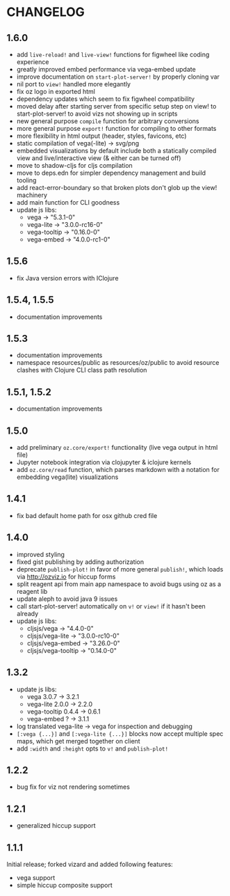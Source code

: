 
# CHANGELOG


## 1.6.0

* add `live-reload!` and `live-view!` functions for figwheel like coding experience
* greatly improved embed performance via vega-embed update
* improve documentation on `start-plot-server!` by properly cloning var
* nil port to `view!` handled more elegantly
* fix oz logo in exported html
* dependency updates which seem to fix figwheel compatibility
* moved delay after starting server from specific setup step on view! to start-plot-server! to avoid vizs not showing up in scripts
* new general purpose `compile` function for arbitrary conversions
* more general purpose `export!` function for compiling to other formats
* more flexibility in html output (header, styles, favicons, etc)
* static compilation of vega(-lite) -> svg/png
* embedded visualizations by default include both a statically compiled view and live/interactive view (& either can be turned off)
* move to shadow-cljs for cljs compilation
* move to deps.edn for simpler dependency management and build tooling
* add react-error-boundary so that broken plots don't glob up the view! machinery
* add main function for CLI goodness
* update js libs:
  * vega -> "5.3.1-0"
  * vega-lite -> "3.0.0-rc16-0"
  * vega-tooltip -> "0.16.0-0"
  * vega-embed -> "4.0.0-rc1-0"


## 1.5.6

* fix Java version errors with IClojure


## 1.5.4, 1.5.5

* documentation improvements


## 1.5.3

* documentation improvements
* namespace resources/public as resources/oz/public to avoid resource clashes with Clojure CLI class path resolution


## 1.5.1, 1.5.2

* documentation improvements


## 1.5.0

* add preliminary `oz.core/export!` functionality (live vega output in html file)
* Jupyter notebook integration via clojupyter & iclojure kernels
* add `oz.core/read` function, which parses markdown with a notation for embedding vega(lite) visualizations


## 1.4.1

* fix bad default home path for osx github cred file


## 1.4.0

* improved styling
* fixed gist publishing by adding authorization
* deprecate `publish-plot!` in favor of more general `publish!`, which loads via http://ozviz.io for hiccup forms
* split reagent api from main app namespace to avoid bugs using oz as a reagent lib
* update aleph to avoid java 9 issues
* call start-plot-server! automatically on `v!` or `view!` if it hasn't been already
* update js libs:
  * cljsjs/vega -> "4.4.0-0"
  * cljsjs/vega-lite -> "3.0.0-rc10-0"
  * cljsjs/vega-embed -> "3.26.0-0"
  * cljsjs/vega-tooltip -> "0.14.0-0"


## 1.3.2

* update js libs:
  * vega 3.0.7 -> 3.2.1
  * vega-lite 2.0.0 -> 2.2.0
  * vega-tooltip 0.4.4 -> 0.6.1
  * vega-embed ? -> 3.1.1
* log translated vega-lite -> vega for inspection and debugging
* `[:vega {...}]` and `[:vega-lite {...}]` blocks now accept multiple spec maps, which get merged together on client
* add `:width` and `:height` opts to `v!` and `publish-plot!`


## 1.2.2

* bug fix for viz not rendering sometimes


## 1.2.1

* generalized hiccup support


## 1.1.1

Initial release; forked vizard and added following features:

* vega support
* simple hiccup composite support

